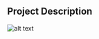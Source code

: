 ## Project Description

![alt text](https://github.com/learning-zone/Bootstrap-CSS/blob/master/assets/sb-admin-2.png "sb-admin-2")
